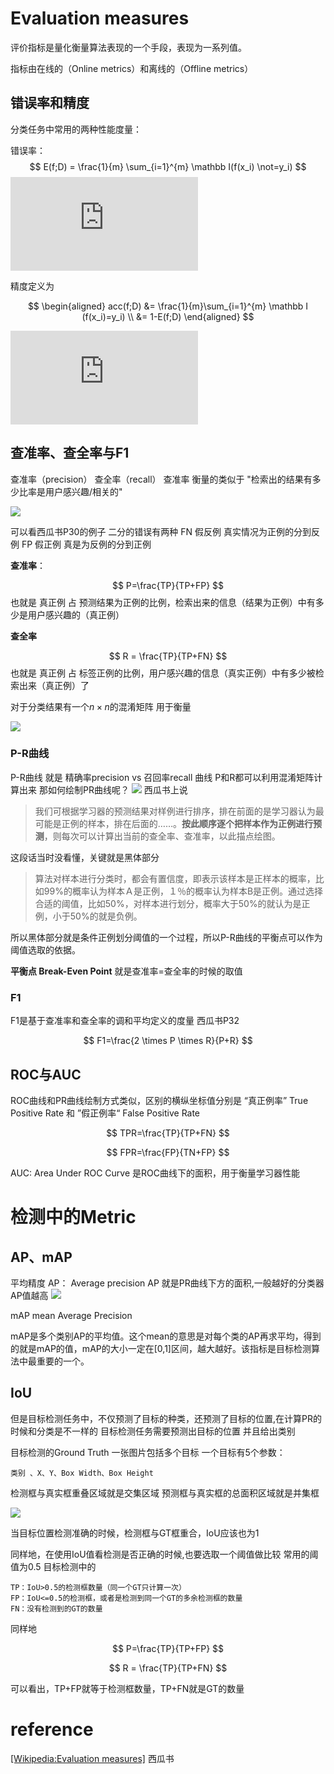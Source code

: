 # Evaluation measures

评价指标是量化衡量算法表现的一个手段，表现为一系列值。

指标由在线的（Online metrics）和离线的（Offline metrics）

## 错误率和精度
分类任务中常用的两种性能度量：

错误率：
$$
E(f;D) = \frac{1}{m} \sum_{i=1}^{m} \mathbb I(f(x_i) \not=y_i)
$$
![](https://latex.codecogs.com/png.latex?E%28f%3BD%29%20%3D%20%5Cfrac%7B1%7D%7Bm%7D%20%5Csum_%7Bi%3D1%7D%5E%7Bm%7D%20%5Cmathbb%20I%28f%28x_i%29%20%5Cnot%3Dy_i%29)

精度定义为

$$
\begin{aligned}
acc(f;D) &=  \frac{1}{m}\sum_{i=1}^{m} \mathbb I (f(x_i)=y_i)  \\
 &= 1-E(f;D)
\end{aligned}
$$

![](https://latex.codecogs.com/png.latex?%5Cbegin%7Balign*%7D%20acc%28f%3BD%29%20%26%3D%20%5Cfrac%7B1%7D%7Bm%7D%5Csum_%7Bi%3D1%7D%5E%7Bm%7D%20%5Cmathbb%20I%20%28f%28x_i%29%3Dy_i%29%20%5C%5C%20%26%3D%201-E%28f%3BD%29%20%5Cend%7Balign*%7D)


## 查准率、查全率与F1

查准率（precision） 查全率（recall）
查准率 衡量的类似于 "检索出的结果有多少比率是用户感兴趣/相关的"

![](https://wikimedia.org/api/rest_v1/media/math/render/svg/95eeb143dd5ded21c882eaa4530ec69739a3a218)

可以看西瓜书P30的例子
二分的错误有两种
FN 假反例 真实情况为正例的分到反例
FP 假正例 真是为反例的分到正例

**查准率**：

$$
P=\frac{TP}{TP+FP}
$$
也就是 真正例 占 预测结果为正例的比例，检索出来的信息（结果为正例）中有多少是用户感兴趣的（真正例）


**查全率**

$$
R = \frac{TP}{TP+FN}
$$
也就是 真正例 占 标签正例的比例，用户感兴趣的信息（真实正例）中有多少被检索出来（真正例）了

对于分类结果有一个$n \times n$的混淆矩阵 用于衡量



![](https://img-blog.csdn.net/20150407223936418?watermark/2/text/aHR0cDovL2Jsb2cuY3Nkbi5uZXQvdmVzcGVyMzA1/font/5a6L5L2T/fontsize/400/fill/I0JBQkFCMA==/dissolve/70/gravity/Center)

### P-R曲线

P-R曲线 就是 精确率precision vs 召回率recall 曲线
P和R都可以利用混淆矩阵计算出来
那如何绘制PR曲线呢？
![](https://img-blog.csdn.net/20180716161513928?watermark/2/text/aHR0cHM6Ly9ibG9nLmNzZG4ubmV0L3FxXzI3ODcxOTcz/font/5a6L5L2T/fontsize/400/fill/I0JBQkFCMA==/dissolve/70)
西瓜书上说
>我们可根据学习器的预测结果对样例进行排序，排在前面的是学习器认为最可能是正例的样本，排在后面的……。**按此顺序逐个把样本作为正例进行预测**，则每次可以计算出当前的查全率、查准率，以此描点绘图。

这段话当时没看懂，关键就是黑体部分

>算法对样本进行分类时，都会有置信度，即表示该样本是正样本的概率，比如99%的概率认为样本Ａ是正例，１％的概率认为样本B是正例。通过选择合适的阈值，比如50%，对样本进行划分，概率大于50%的就认为是正例，小于50%的就是负例。

所以黑体部分就是条件正例划分阈值的一个过程，所以P-R曲线的平衡点可以作为阈值选取的依据。

**平衡点 Break-Even Point**
就是查准率=查全率的时候的取值

### F1
F1是基于查准率和查全率的调和平均定义的度量 西瓜书P32

$$
F1=\frac{2 \times P \times R}{P+R}
$$

## ROC与AUC

ROC曲线和PR曲线绘制方式类似，区别的横纵坐标值分别是 
“真正例率” True Positive Rate 和 ”假正例率“ False Positive Rate

$$
TPR=\frac{TP}{TP+FN}
$$

$$
FPR=\frac{FP}{TN+FP}
$$


AUC: Area Under ROC Curve
是ROC曲线下的面积，用于衡量学习器性能

# 检测中的Metric

## AP、mAP
平均精度 AP： Average precision
AP 就是PR曲线下方的面积,一般越好的分类器AP值越高
![](https://wikimedia.org/api/rest_v1/media/math/render/svg/1cff0cc58e4629105e6066df9e07d567a1784d44)

mAP  mean Average Precision

mAP是多个类别AP的平均值。这个mean的意思是对每个类的AP再求平均，得到的就是mAP的值，mAP的大小一定在[0,1]区间，越大越好。该指标是目标检测算法中最重要的一个。

## IoU

但是目标检测任务中，不仅预测了目标的种类，还预测了目标的位置,在计算PR的时候和分类是不一样的
目标检测任务需要预测出目标的位置 并且给出类别

目标检测的Ground Truth 一张图片包括多个目标 一个目标有5个参数：

    类别 、X、Y、Box Width、Box Height

检测框与真实框重叠区域就是交集区域 预测框与真实框的总面积区域就是并集框

![](https://img-blog.csdn.net/20180218093846965?watermark/2/text/aHR0cDovL2Jsb2cuY3Nkbi5uZXQvS2F0aGVyaW5lX2hzcg==/font/5a6L5L2T/fontsize/400/fill/I0JBQkFCMA==/dissolve/70)

当目标位置检测准确的时候，检测框与GT框重合，IoU应该也为1

同样地，在使用IoU值看检测是否正确的时候,也要选取一个阈值做比较
常用的阈值为0.5
目标检测中的

    TP：IoU>0.5的检测框数量（同一个GT只计算一次）
    FP：IoU<=0.5的检测框，或者是检测到同一个GT的多余检测框的数量
    FN：没有检测到的GT的数量

同样地

$$
P=\frac{TP}{TP+FP}
$$


$$
R = \frac{TP}{TP+FN}
$$

可以看出，TP+FP就等于检测框数量，TP+FN就是GT的数量

# reference

[[Wikipedia:Evaluation measures]](https://en.wikipedia.org/wiki/Evaluation_measures_(information_retrieval))
西瓜书